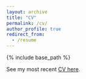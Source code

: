 ```yaml
---
layout: archive
title: "CV"
permalink: /cv/
author_profile: true
redirect_from:
  - /resume
---
```


{% include base_path %}

See my most recent [CV here](https://andrewolenski.github.io/files/AndrewOlenski_CV.pdf).
